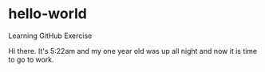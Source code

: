 # hello-world
Learning GitHub Exercise

Hi there. It's 5:22am and my one year old was up all night and now it is time to go to work. 
